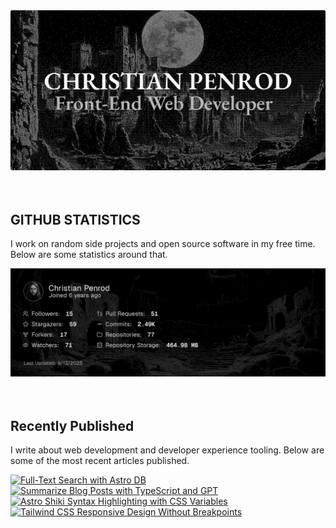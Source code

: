 
<picture>
  <source media="(prefers-color-scheme: dark)" srcset="assets/banner.dark.png?v=750fd335-a528-4f52-90e6-c122972878c8" width="843px" />
  <source media="(prefers-color-scheme: light)" srcset="assets/banner.light.png?v=750fd335-a528-4f52-90e6-c122972878c8" width="843px" />
  <img src="assets/banner.dark.png?v=750fd335-a528-4f52-90e6-c122972878c8" alt="Banner" width="843px" />
</picture>
<br />
<br />
<br />
<h2>GITHUB STATISTICS</h2>
<p>I work on random side projects and open source software in my free time. Below are some statistics around that.</p>
<picture>
  <source media="(prefers-color-scheme: dark)" srcset="assets/statistics.dark.png?v=750fd335-a528-4f52-90e6-c122972878c8" width="843px" />
  <source media="(prefers-color-scheme: light)" srcset="assets/statistics.light.png?v=750fd335-a528-4f52-90e6-c122972878c8" width="843px" />
  <img src="assets/statistics.dark.png?v=750fd335-a528-4f52-90e6-c122972878c8" alt="Github Statistics" width="843px" />
</picture>
<br />
<br />
<br />
<h2>Recently Published</h2>
<p>I write about web development and developer experience tooling. Below are some of the most recent articles published.</p>
<a href="https://christianpenrod.com/blog/full-text-search-with-astro-db"><img src="https://christianpenrod.com/blog/full-text-search-with-astro-db.png?v=750fd335-a528-4f52-90e6-c122972878c8" alt="Full-Text Search with Astro DB" width="421px" /></a>
<a href="https://christianpenrod.com/blog/summarize-blog-posts-with-typescript-and-gpt"><img src="https://christianpenrod.com/blog/summarize-blog-posts-with-typescript-and-gpt.png?v=750fd335-a528-4f52-90e6-c122972878c8" alt="Summarize Blog Posts with TypeScript and GPT" width="421px" /></a>
<a href="https://christianpenrod.com/blog/astro-shiki-syntax-highlighting-with-css-variables"><img src="https://christianpenrod.com/blog/astro-shiki-syntax-highlighting-with-css-variables.png?v=750fd335-a528-4f52-90e6-c122972878c8" alt="Astro Shiki Syntax Highlighting with CSS Variables" width="421px" /></a>
<a href="https://christianpenrod.com/blog/tailwindcss-responsive-design-without-breakpoints"><img src="https://christianpenrod.com/blog/tailwindcss-responsive-design-without-breakpoints.png?v=750fd335-a528-4f52-90e6-c122972878c8" alt="Tailwind CSS Responsive Design Without Breakpoints" width="421px" /></a>
